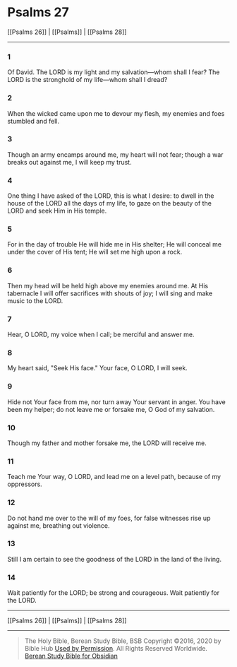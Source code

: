 # Psalms 27

[[Psalms 26]] | [[Psalms]] | [[Psalms 28]]

---

### 1
Of David. The LORD is my light and my salvation—whom shall I fear? The LORD is the stronghold of my life—whom shall I dread?

### 2
When the wicked came upon me to devour my flesh, my enemies and foes stumbled and fell.

### 3
Though an army encamps around me, my heart will not fear; though a war breaks out against me, I will keep my trust.

### 4
One thing I have asked of the LORD, this is what I desire: to dwell in the house of the LORD all the days of my life, to gaze on the beauty of the LORD and seek Him in His temple.

### 5
For in the day of trouble He will hide me in His shelter; He will conceal me under the cover of His tent; He will set me high upon a rock.

### 6
Then my head will be held high above my enemies around me. At His tabernacle I will offer sacrifices with shouts of joy; I will sing and make music to the LORD.

### 7
Hear, O LORD, my voice when I call; be merciful and answer me.

### 8
My heart said, "Seek His face." Your face, O LORD, I will seek.

### 9
Hide not Your face from me, nor turn away Your servant in anger. You have been my helper; do not leave me or forsake me, O God of my salvation.

### 10
Though my father and mother forsake me, the LORD will receive me.

### 11
Teach me Your way, O LORD, and lead me on a level path, because of my oppressors.

### 12
Do not hand me over to the will of my foes, for false witnesses rise up against me, breathing out violence.

### 13
Still I am certain to see the goodness of the LORD in the land of the living.

### 14
Wait patiently for the LORD; be strong and courageous. Wait patiently for the LORD.

---

[[Psalms 26]] | [[Psalms]] | [[Psalms 28]]

---

> The Holy Bible, Berean Study Bible, BSB
> Copyright &copy;2016, 2020 by Bible Hub
> [Used by Permission](https://berean.bible/terms.htm). All Rights Reserved Worldwide.
> [Berean Study Bible for Obsidian](https://github.com/gapmiss/berean-study-bible-for-obsidian)</small>

